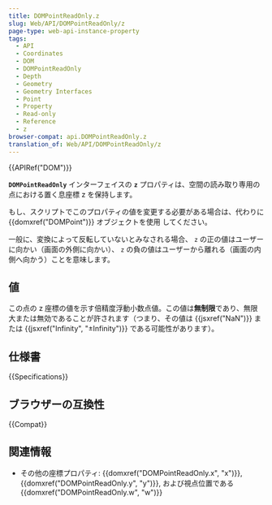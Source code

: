 ```yaml
---
title: DOMPointReadOnly.z
slug: Web/API/DOMPointReadOnly/z
page-type: web-api-instance-property
tags:
  - API
  - Coordinates
  - DOM
  - DOMPointReadOnly
  - Depth
  - Geometry
  - Geometry Interfaces
  - Point
  - Property
  - Read-only
  - Reference
  - z
browser-compat: api.DOMPointReadOnly.z
translation_of: Web/API/DOMPointReadOnly/z
---
```

{{APIRef("DOM")}}

**`DOMPointReadOnly`** インターフェイスの **`z`** プロパティは、空間の読み取り専用の点における置く息座標 z を保持します。

もし、スクリプトでこのプロパティの値を変更する必要がある場合は、代わりに {{domxref("DOMPoint")}} オブジェクトを使用 してください。

一般に、変換によって反転していないとみなされる場合、 `z` の正の値はユーザーに向かい（画面の外側に向かい）、 `z` の負の値はユーザーから離れる（画面の内側へ向かう）ことを意味します。

## 値

この点の z 座標の値を示す倍精度浮動小数点値。この値は**無制限**であり、無限大または無効であることが許されます（つまり、その値は {{jsxref("NaN")}} または {{jsxref("Infinity", "±Infinity")}} である可能性があります）。

## 仕様書

{{Specifications}}

## ブラウザーの互換性

{{Compat}}

## 関連情報

- その他の座標プロパティ: {{domxref("DOMPointReadOnly.x", "x")}},
  {{domxref("DOMPointReadOnly.y", "y")}}, および視点位置である {{domxref("DOMPointReadOnly.w", "w")}}
